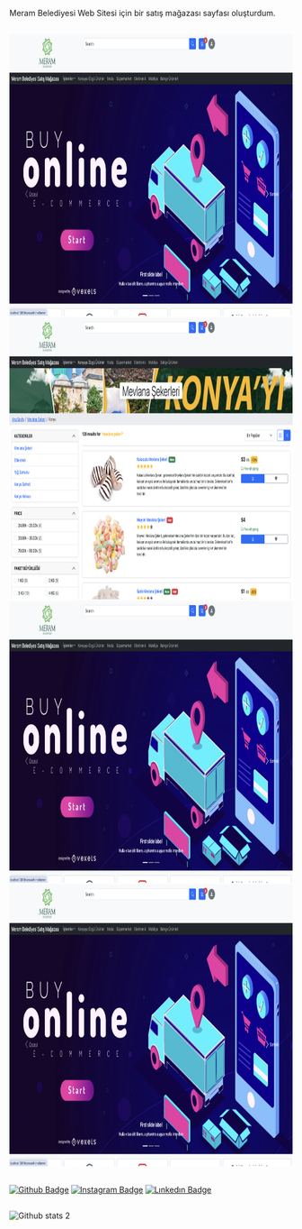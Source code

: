Meram Belediyesi Web Sitesi için bir satış mağazası sayfası oluşturdum.
## 
<img src="Example1.png" alt="" width="900" height="500">
<img src="Example2.png" alt="" width="900" height="500">
<img src="Example1.png" alt="" width="900" height="500">
<img src="Example1.png" alt="" width="900" height="500">

##
[![Github Badge](https://img.shields.io/badge/-Github-000?style=quare&labelColor=000&logo=Github&logoColor=white)](https://github.com/caferkosker)
[![Instagram Badge](https://img.shields.io/badge/-Instagram-C13584?style=flat-quare&labelColor=C13584&logo=instagram&logoColor=white)](https://www.instagram.com/cafer_koskerr/)
[![Lınkedın Badge](https://img.shields.io/badge/LinkedIn-0077B5?style=flat-quare&logo=linkedin&logoColor=white)](https://www.linkedin.com/in/cafer-köşker-686207260/)
##
![Github stats 2](https://github-readme-stats.vercel.app/api?username=caferkosker&show_icons=true&theme=radical)

